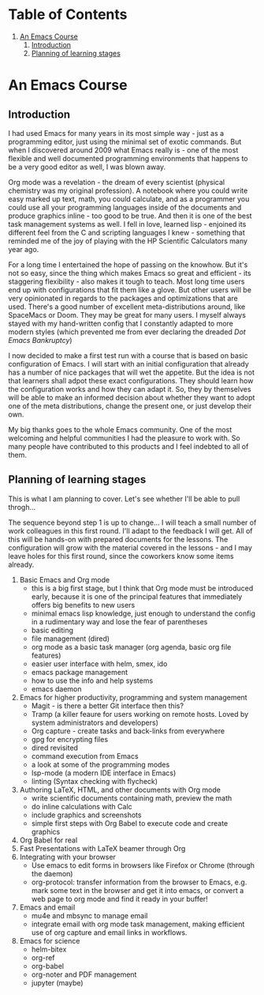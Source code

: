 
# Table of Contents

1.  [An Emacs Course](#org635347c)
    1.  [Introduction](#orgbbce681)
    2.  [Planning of learning stages](#org0c8d478)



<a id="org635347c"></a>

# An Emacs Course


<a id="orgbbce681"></a>

## Introduction

I had used Emacs for many years in its most simple way - just as a
programming editor, just using the minimal set of exotic
commands. But when I discovered around 2009 what Emacs really is -
one of the most flexible and well documented programming
environments that happens to be a very good editor as well, I was
blown away.

Org mode was a revelation - the dream of every scientist (physical
chemistry was my original profession). A notebook where you could
write easy marked up text, math, you could calculate, and as a
programmer you could use all your programming languages inside of
the documents and produce graphics inline - too good to be
true. And then it is one of the best task management systems as
well. I fell in love, learned lisp - enjoined its different feel from
the C and scripting languages I knew - something that reminded me of
the joy of playing with the HP Scientific Calculators many year ago.

For a long time I entertained the hope of passing on the
knowhow. But it's not so easy, since the thing which makes Emacs so
great and efficient - its staggering flexibility - also makes it
tough to teach. Most long time users end up with configurations that
fit them like a glove. But other users will be very opinionated in regards
to the packages and optimizations that are used. There's a good number
of excellent meta-distributions around, like SpaceMacs or Doom. They
may be great for many users. I myself always stayed with my hand-written
config that I constantly adapted to more modern styles (which prevented
me from ever declaring the dreaded *Dot Emacs Bankruptcy*)

I now decided to make a first test run with a course that is based on
basic configuration of Emacs. I will start with an initial configuration
that already has a number of nice packages that will wet the appetite.
But the idea is not that learners shall adpot these exact configurations.
They should learn how the configuration works and how they can adapt
it. So, they by themselves will be able to make an informed decision about
whether they want to adopt one of the meta distributions, change the
present one, or just develop their own.

My big thanks goes to the whole Emacs community. One of the most
welcoming and helpful communities I had the pleasure to work with.
So many people have contributed to this products and I feel indebted
to all of them.


<a id="org0c8d478"></a>

## Planning of learning stages

This is what I am planning to cover. Let's see whether I'll be able to
pull throgh&#x2026;

The sequence beyond step 1 is up to change&#x2026; I will teach a small
number of work colleagues in this first round. I'll adapt to the
feedback I will get. All of this will be hands-on with prepared
documents for the lessons. The configuration will grow with the
material covered in the lessons - and I may leave holes for this
first round, since the coworkers know some items already.

1.  Basic Emacs and Org mode
    -   this is a big first stage, but I think that Org mode must be introduced
        early, because it is one of the principal features that immediately
        offers big benefits to new users
    -   minimal emacs lisp knowledge, just enough to understand the config
        in a rudimentary way and lose the fear of parentheses
    -   basic editing
    -   file management (dired)
    -   org mode as a basic task manager (org agenda, basic org file features)
    -   easier user interface with helm, smex, ido
    -   emacs package management
    -   how to use the info and help systems
    -   emacs daemon
2.  Emacs for higher productivity, programming and system management
    -   Magit - is there a better Git interface then this?
    -   Tramp (a killer feaure for users working on remote hosts. Loved by
        system administrators and developers)
    -   Org capture - create tasks and back-links from everywhere
    -   gpg for encrypting files
    -   dired revisited
    -   command execution from Emacs
    -   a look at some of the programming modes
    -   lsp-mode (a modern IDE interface in Emacs)
    -   linting (Syntax checking with flycheck)
3.  Authoring LaTeX, HTML, and other documents with Org mode
    -   write scientific documents containing math, preview the math
    -   do inline calculations with Calc
    -   include graphics and screenshots
    -   simple first steps with Org Babel to execute code and
        create graphics
4.  Org Babel for real
5.  Fast Presentations with LaTeX beamer through Org
6.  Integrating with your browser
    -   Use emacs to edit forms in browsers like Firefox or Chrome
        (through the daemon)
    -   org-protocol: transfer information from the browser to Emacs,
        e.g. mark some text in the browser and get it into emacs, or
        convert a web page to org mode and find it ready in your buffer!
7.  Emacs and email
    -   mu4e and mbsync to manage email
    -   integrate email with org mode task management, making
        efficient use of org capture and email links in workflows.
8.  Emacs for science
    -   helm-bitex
    -   org-ref
    -   org-babel
    -   org-noter and PDF management
    -   jupyter (maybe)

